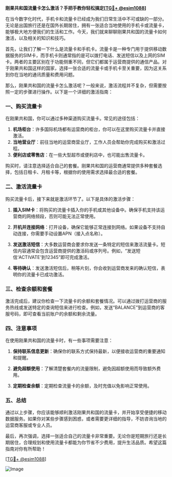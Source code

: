 **刚果共和国流量卡怎么激活？手把手教你轻松搞定[[TG💪+ @esim1088](https://t.me/s/esim1088)]**

在当今数字化时代，手机卡和流量卡已经成为我们日常生活中不可或缺的一部分。无论是出国旅行还是在国外长期居住，拥有一张适合当地使用的手机卡或流量卡，能够极大地方便我们的生活和工作。今天，我们就来聊聊刚果共和国的流量卡如何激活，以及相关的知识和技巧。

首先，让我们了解一下什么是流量卡和手机卡。流量卡是一种专门用于提供移动数据服务的SIM卡，而手机卡则通常指的是可以拨打电话、发送短信以及上网的SIM卡。两者的主要区别在于功能侧重不同，但它们都属于运营商提供的通信产品。对于刚果共和国这样的国家，选择一张合适的流量卡或手机卡至关重要，因为这关系到你在当地的通讯质量和费用问题。

那么，刚果共和国的流量卡怎么激活呢？一般来说，激活流程并不复杂，但需要按照一定的步骤进行操作。以下是一个详细的激活指南：

### 一、购买流量卡

在刚果共和国，你可以通过多种渠道购买流量卡。常见的途径包括：

1. **机场柜台**：许多国际机场都有运营商的柜台，你可以在这里购买流量卡并直接激活。
2. **当地营业厅**：前往当地的运营商营业厅，工作人员会帮助你完成购买和激活过程。
3. **便利店或零售店**：在一些大型超市或便利店中，也可能出售流量卡。

购买时，请注意选择适合自己的套餐。刚果共和国的运营商通常提供多种套餐选择，包括日租卡、月租卡等，根据你的使用需求选择最合适的套餐。

### 二、激活流量卡

购买流量卡后，接下来就是激活环节了。以下是具体的激活步骤：

1. **插入SIM卡**：将购买的流量卡插入你的手机或其他设备中。确保手机支持该运营商的网络频段，否则可能无法正常使用。
   
2. **开机并连接网络**：打开设备，确保它能够正常连接到网络。如果设备不支持自动连接，你需要手动设置APN（接入点名称）。

3. **发送激活短信**：大多数运营商会要求你发送一条特定的短信来激活流量卡。短信内容通常会包含运营商提供的激活码或序列号。例如，“发送短信‘ACTIVATE’到12345”即可完成激活。

4. **等待确认**：发送激活短信后，稍等片刻，你会收到运营商发来的确认短信，表明你的流量卡已成功激活。

### 三、检查余额和套餐

激活完成后，建议你检查一下流量卡的余额和套餐情况。可以通过拨打运营商的服务热线或发送特定的查询短信来进行检查。例如，发送“BALANCE”到运营商的客服号码，即可查看当前账户的余额和剩余流量。

### 四、注意事项

在使用刚果共和国的流量卡时，有一些事项需要注意：

1. **保持联系信息更新**：确保你的联系方式保持最新，以便接收运营商的重要通知和提醒。
   
2. **避免超额使用**：了解清楚套餐内的流量限制，避免因超额使用而导致额外费用。

3. **定期检查余额**：定期检查流量卡的余额，及时充值以免影响正常使用。

### 五、总结

通过以上步骤，你应该能够顺利激活刚果共和国的流量卡，并开始享受便捷的移动数据服务。如果你对某些步骤感到困惑，或者需要更详细的指导，不妨咨询当地的运营商客服或专业人员。

最后，再次强调，选择一张适合自己的流量卡非常重要。无论你是短期旅行还是长期居住，合理规划和使用流量卡都能为你节省不少费用，提升生活品质。希望这篇指南对你有所帮助！

[[TG💪+ @esim1088](https://t.me/s/esim1088)]  

![Image](https://i.postimg.cc/4NQfJmqS/Snipaste-2025-05-13-00-14-12.png)